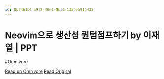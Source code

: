 ```yaml
---
id: 0b74b1bf-a9f8-40e1-8ba1-13abe5914432
---
```


# Neovim으로 생산성 퀀텀점프하기 by 이재열 | PPT
#Omnivore

[Read on Omnivore](https://omnivore.app/me/neovim-by-ppt-18d9e7b8799)
[Read Original](https://www.slideshare.net/Excelcon/neovim)

